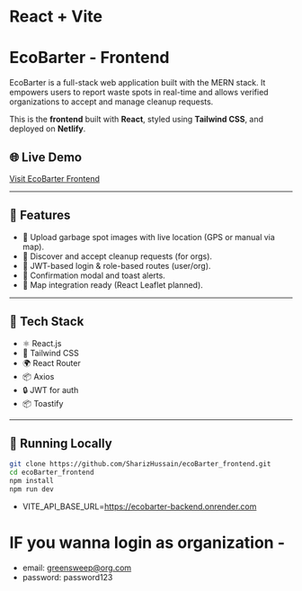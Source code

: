 # React + Vite

# EcoBarter - Frontend

EcoBarter is a full-stack web application built with the MERN stack. It empowers users to report waste spots in real-time and allows verified organizations to accept and manage cleanup requests.

This is the **frontend** built with **React**, styled using **Tailwind CSS**, and deployed on **Netlify**.

## 🌐 Live Demo

[Visit EcoBarter Frontend](https://ecobarter.netlify.app/)

---

## 📸 Features

- 📍 Upload garbage spot images with live location (GPS or manual via map).
- 🎯 Discover and accept cleanup requests (for orgs).
- 🔐 JWT-based login & role-based routes (user/org).
- 💬 Confirmation modal and toast alerts.
- 🧭 Map integration ready (React Leaflet planned).

---

## 🔧 Tech Stack

- ⚛️ React.js
- 🎨 Tailwind CSS
- 🌍 React Router
- 📦 Axios
- 🔒 JWT for auth
- 📦 Toastify

---

## 🚀 Running Locally

```bash
git clone https://github.com/SharizHussain/ecoBarter_frontend.git
cd ecoBarter_frontend
npm install
npm run dev
```
- VITE_API_BASE_URL=https://ecobarter-backend.onrender.com

# IF you wanna login as organization -
- email: greensweep@org.com
- password: password123

